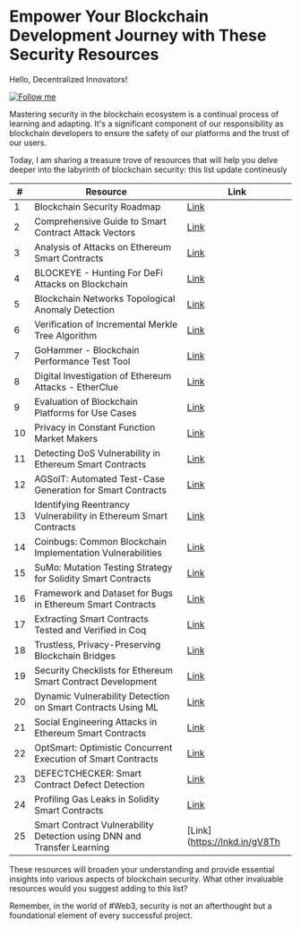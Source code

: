 <h1> Empower Your Blockchain Development Journey with These Security Resources </h1>

Hello, Decentralized Innovators!

[![Follow me](https://img.shields.io/badge/linkedin-follow%20me-blue)](https://www.linkedin.com/in/behrouz-torabi-409500173/)

Mastering security in the blockchain ecosystem is a continual process of learning and adapting. It's a significant component of our responsibility as blockchain developers to ensure the safety of our platforms and the trust of our users.

Today, I am sharing a treasure trove of resources that will help you delve deeper into the labyrinth of blockchain security: 
this list update contineusly




| # | Resource | Link |
|---|---|---|
| 1 | Blockchain Security Roadmap | [Link](https://lnkd.in/gPw7Nf4J) |
| 2 | Comprehensive Guide to Smart Contract Attack Vectors | [Link](https://lnkd.in/gSV_bj9R) |
| 3 | Analysis of Attacks on Ethereum Smart Contracts | [Link](https://lnkd.in/gnzDrXaH) |
| 4 | BLOCKEYE - Hunting For DeFi Attacks on Blockchain | [Link](https://lnkd.in/gvxmW8Hu) |
| 5 | Blockchain Networks Topological Anomaly Detection | [Link](https://lnkd.in/gPG6vrAM) |
| 6 | Verification of Incremental Merkle Tree Algorithm | [Link](https://lnkd.in/gfk3YrEd) |
| 7 | GoHammer - Blockchain Performance Test Tool | [Link](https://lnkd.in/gHhjWdHj) |
| 8 | Digital Investigation of Ethereum Attacks - EtherClue | [Link](https://lnkd.in/gvuaaKaT) |
| 9 | Evaluation of Blockchain Platforms for Use Cases | [Link](https://lnkd.in/g7G9Rpxj) |
| 10 | Privacy in Constant Function Market Makers | [Link](https://lnkd.in/guEEV7Gm) |
| 11 | Detecting DoS Vulnerability in Ethereum Smart Contracts | [Link](https://lnkd.in/gT3C-9fq) |
| 12 | AGSolT: Automated Test-Case Generation for Smart Contracts | [Link](https://lnkd.in/gYDvEndF) |
| 13 | Identifying Reentrancy Vulnerability in Ethereum Smart Contracts | [Link](https://lnkd.in/g6EVMjpg) |
| 14 | Coinbugs: Common Blockchain Implementation Vulnerabilities | [Link](https://lnkd.in/gqTS47JW) |
| 15 | SuMo: Mutation Testing Strategy for Solidity Smart Contracts | [Link](https://lnkd.in/gm_ut_ev) |
| 16 | Framework and Dataset for Bugs in Ethereum Smart Contracts | [Link](https://lnkd.in/gGNzC8iz) |
| 17 | Extracting Smart Contracts Tested and Verified in Coq | [Link](https://lnkd.in/gYv2VgFJ) |
| 18 | Trustless, Privacy-Preserving Blockchain Bridges | [Link](https://lnkd.in/gxzndTd2) |
| 19 | Security Checklists for Ethereum Smart Contract Development | [Link](https://lnkd.in/grF8DuMU) |
| 20 | Dynamic Vulnerability Detection on Smart Contracts Using ML | [Link](https://lnkd.in/gpbsEGve) |
| 21 | Social Engineering Attacks in Ethereum Smart Contracts | [Link](https://lnkd.in/g38PzXy3) |
| 22 | OptSmart: Optimistic Concurrent Execution of Smart Contracts | [Link](https://lnkd.in/gFJhgamn) |
| 23 | DEFECTCHECKER: Smart Contract Defect Detection | [Link](https://lnkd.in/gKNNN34h) |
| 24 | Profiling Gas Leaks in Solidity Smart Contracts | [Link](https://lnkd.in/g2dMHYac) |
| 25 | Smart Contract Vulnerability Detection using DNN and Transfer Learning | [Link](https://lnkd.in/gV8Th



These resources will broaden your understanding and provide essential insights into various aspects of blockchain security. What other invaluable resources would you suggest adding to this list? 

Remember, in the world of #Web3, security is not an afterthought but a foundational element of every successful project.
